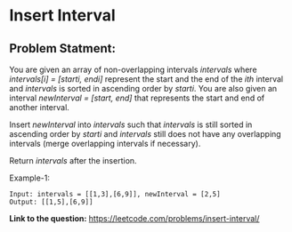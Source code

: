 # Insert Interval
## **Problem Statment:**

You are given an array of non-overlapping intervals *intervals* where *intervals[i] = [starti, endi]* represent the start and the end of the *ith* interval and *intervals* is sorted in ascending order by *starti*. You are also given an interval *newInterval = [start, end]* that represents the start and end of another interval.

Insert *newInterval* into *intervals* such that *intervals* is still sorted in ascending order by *starti* and *intervals* still does not have any overlapping intervals (merge overlapping intervals if necessary).

Return *intervals* after the insertion.


Example-1:  

```
Input: intervals = [[1,3],[6,9]], newInterval = [2,5]
Output: [[1,5],[6,9]]
```

**Link to the question:** https://leetcode.com/problems/insert-interval/
